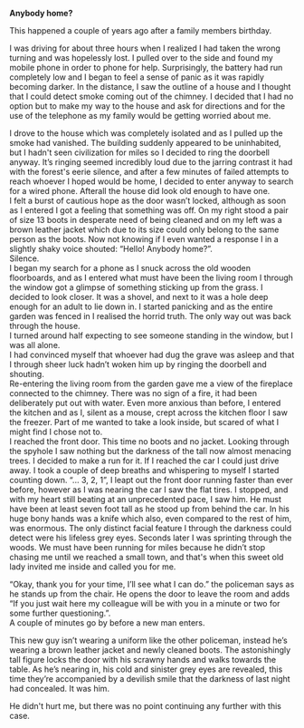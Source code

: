 **Anybody home?**

This happened a couple of years ago after a family members birthday.

I was driving for about three hours when I realized I had taken the wrong turning and was hopelessly lost. I pulled over to the side and found my mobile phone in order to phone for help. Surprisingly, the battery had run completely low and I began to feel a sense of panic as it was rapidly becoming darker. In the distance, I saw the outline of a house and I thought that I could detect smoke coming out of the chimney. I decided that I had no option but to make my way to the house and ask for directions and for the use of the telephone as my family would be getting worried about me.

I drove to the house which was completely isolated and as I pulled up the smoke had vanished. The building suddenly appeared to be uninhabited, but I hadn't seen civilization for miles so I decided to ring the doorbell anyway. It’s ringing seemed incredibly loud due to the jarring contrast it had with the forest's eerie silence, and after a few minutes of failed attempts to reach whoever I hoped would be home, I decided to enter anyway to search for a wired phone. Afterall the house did look old enough to have one.  
I felt a burst of cautious hope as the door wasn’t locked, although as soon as I entered I got a feeling that something was off. On my right stood a pair of size 13 boots in desperate need of being cleaned and on my left was a brown leather jacket which due to its size could only belong to the same person as the boots. Now not knowing if I even wanted a response I in a slightly shaky voice shouted: “Hello! Anybody home?”.  
Silence.  
I began my search for a phone as I snuck across the old wooden floorboards, and as I entered what must have been the living room I through the window got a glimpse of something sticking up from the grass. I decided to look closer. It was a shovel, and next to it was a hole deep enough for an adult to lie down in. I started panicking and as the entire garden was fenced in I realised the horrid truth. The only way out was back through the house.  
I turned around half expecting to see someone standing in the window, but I was all alone.  
I had convinced myself that whoever had dug the grave was asleep and that I through sheer luck hadn’t woken him up by ringing the doorbell and shouting.  
Re-entering the living room from the garden gave me a view of the fireplace connected to the chimney. There was no sign of a fire, it had been deliberately put out with water. Even more anxious than before, I entered the kitchen and as I, silent as a mouse, crept across the kitchen floor I saw the freezer. Part of me wanted to take a look inside, but scared of what I might find I chose not to.  
I reached the front door. This time no boots and no jacket. Looking through the spyhole I saw nothing but the darkness of the tall now almost menacing trees. I decided to make a run for it. If I reached the car I could just drive away. I took a couple of deep breaths and whispering to myself I started counting down. “... 3, 2, 1”, I leapt out the front door running faster than ever before, however as I was nearing the car I saw the flat tires. I stopped, and with my heart still beating at an unprecedented pace, I saw him. He must have been at least seven foot tall as he stood up from behind the car. In his huge bony hands was a knife which also, even compared to the rest of him, was enormous. The only distinct facial feature I through the darkness could detect were his lifeless grey eyes. Seconds later I was sprinting through the woods. We must have been running for miles because he didn’t stop chasing me until we reached a small town, and that's when this sweet old lady invited me inside and called you for me.

“Okay, thank you for your time, I’ll see what I can do.” the policeman says as he stands up from the chair. He opens the door to leave the room and adds “If you just wait here my colleague will be with you in a minute or two for some further questioning.”.  
A couple of minutes go by before a new man enters.

This new guy isn’t wearing a uniform like the other policeman, instead he’s wearing a brown leather jacket and newly cleaned boots. The astonishingly tall figure locks the door with his scrawny hands and walks towards the table. As he’s nearing in, his cold and sinister grey eyes are revealed, this time they’re accompanied by a devilish smile that the darkness of last night had concealed. It was him.

He didn't hurt me, but there was no point continuing any further with this case.